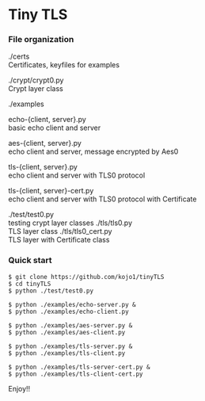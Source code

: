# Tiny TLS

### File organization

./certs  
    Certificates, keyfiles for examples

./crypt/crypt0.py  
    Crypt layer class  

./examples  

   echo-{client, server}.py  
    basic echo client and server

   aes-{client, server}.py  
     echo client and server, message encrypted by Aes0

   tls-{client, server}.py  
    echo client and server with TLS0 protocol

   tls-{client, server}-cert.py  
     echo client and server with TLS0 protocol with Certificate

./test/test0.py  
   testing crypt layer classes
./tls/tls0.py  
   TLS layer class
./tls/tls0_cert.py  
      TLS layer with Certificate class


### Quick start  

    $ git clone https://github.com/kojo1/tinyTLS  
    $ cd tinyTLS  
    $ python ./test/test0.py  

    $ python ./examples/echo-server.py &  
    $ python ./examples/echo-client.py

    $ python ./examples/aes-server.py &  
    $ python ./examples/aes-client.py

    $ python ./examples/tls-server.py &  
    $ python ./examples/tls-client.py

    $ python ./examples/tls-server-cert.py &  
    $ python ./examples/tls-client-cert.py

Enjoy!!
